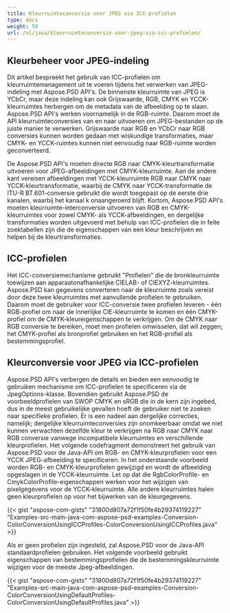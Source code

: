 ```yaml
---
title: Kleurruimteconversie voor JPEG via ICC-profielen
type: docs
weight: 50
url: /nl/java/kleurruimteconversie-voor-jpeg-via-icc-profielen/
---
```


## **Kleurbeheer voor JPEG-indeling**

Dit artikel bespreekt het gebruik van ICC-profielen om kleurruimtemanagement uit te voeren tijdens het verwerken van JPEG-indeling met Aspose.PSD API's. De binnenste kleurruimte van JPEG is YCbCr, maar deze indeling kan ook Grijswaarde, RGB, CMYK en YCCK-kleurruimtes herbergen om de metadata van de afbeelding op te slaan. Aspose.PSD API's werken voornamelijk in de RGB-ruimte. Daarom moet de API kleurruimteconversies van en naar uitvoeren om JPEG-bestanden op de juiste manier te verwerken. Grijswaarde naar RGB en YCbCr naar RGB conversies kunnen worden gedaan met wiskundige transformaties, maar CMYK- en YCCK-ruimtes kunnen niet eenvoudig naar RGB-ruimte worden geconverteerd.

De Aspose.PSD API's moeten directe RGB naar CMYK-kleurtransformatie uitvoeren voor JPEG-afbeeldingen met CMYK-kleurruimte. Aan de andere kant vereisen afbeeldingen met YCCK-kleurruimte RGB naar CMYK naar YCCK-kleurtransformatie, waarbij de CMYK naar YCCK-transformatie de ITU-R BT.601-conversie gebruikt die wordt toegepast op de eerste drie kanalen, waarbij het kanaal k onaangeroerd blijft. Kortom, Aspose.PSD API's moeten kleurruimte-interconversie uitvoeren van RGB en CMYK-kleurruimtes voor zowel CMYK- als YCCK-afbeeldingen, en dergelijke transformaties worden uitgevoerd met behulp van ICC-profielen die in feite zoektabellen zijn die de eigenschappen van een kleur beschrijven en helpen bij de kleurtransformaties.

## **ICC-profielen**
Het ICC-conversiemechanisme gebruikt "Profielen" die de bronkleurruimte toewijzen aan apparaatonafhankelijke CIELAB- of CIEXYZ-kleurruimtes. Aspose.PSD kan gegevens converteren naar de kleurruimte zoals vereist door deze twee kleurruimtes met aanvullende profielen te gebruiken. Daarom moet de gebruiker voor ICC-conversie twee profielen leveren - één RGB-profiel om naar de innerlijke CIE-kleurruimte te komen en één CMYK-profiel om de CMYK-kleureigenschappen te verkrijgen. Om de CMYK naar RGB conversie te bereiken, moet men profielen omwisselen, dat wil zeggen; het CMYK-profiel als bronprofiel gebruiken en het RGB-profiel als bestemmingsprofiel.

## **Kleurconversie voor JPEG via ICC-profielen**
Aspose.PSD API's verbergen de details en bieden een eenvoudig te gebruiken mechanisme om ICC-profielen te specificeren via de JpegOptions-klasse. Bovendien gebruikt Aspose.PSD de voorbeeldprofielen van SWOP CMYK en sRGB die in de kern zijn ingebed, dus in de meest gebruikelijke gevallen hoeft de gebruiker niet te zoeken naar specifieke profielen. Er is een nadeel aan dergelijke correcties, namelijk; dergelijke kleurruimteconversies zijn onomkeerbaar omdat we niet kunnen verwachten dezelfde kleur te verkrijgen na RGB naar CMYK naar RGB conversie vanwege incompatibele kleurruimtes en verschillende kleurprofielen. Het volgende codefragment demonstreert het gebruik van Aspose.PSD voor de Java-API om RGB- en CMYK-kleurprofielen voor een YCCK JPEG-afbeelding te specificeren. In het onderstaande voorbeeld worden RGB- en CMYK-kleurprofielen gewijzigd en wordt de afbeelding opgeslagen in de YCCK-kleurruimte. Let op dat die RgbColorProfile- en CmykColorProfile-eigenschappen werken voor het wijzigen van pixelgegevens voor de YCCK-kleurruimte. Alle andere kleurruimtes halen geen kleurprofielen op voor het bijwerken van de kleurgegevens.

{{< gist "aspose-com-gists" "31800d807a72f1f50fe4b29374119227" "Examples-src-main-java-com-aspose-psd-examples-Conversion-ColorConversionUsingICCProfiles-ColorConversionUsingICCProfiles.java" >}}

Als er geen profielen zijn ingesteld, zal Aspose.PSD voor de Java-API standaardprofielen gebruiken. Het volgende voorbeeld gebruikt eigenschappen van bestemmingsprofielen die de bestemmingskleurruimte wijzigen voor de meeste Jpeg-afbeeldingen.

{{< gist "aspose-com-gists" "31800d807a72f1f50fe4b29374119227" "Examples-src-main-java-com-aspose-psd-examples-Conversion-ColorConversionUsingDefaultProfiles-ColorConversionUsingDefaultProfiles.java" >}}
